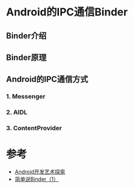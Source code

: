 # Android的IPC通信Binder

## Binder介绍

## Binder原理

## Android的IPC通信方式

### 1. Messenger

### 2. AIDL

### 3. ContentProvider

# 参考

* [Android开发艺术探索]()
* [简单说Binder（1）](http://blog.csdn.net/cauchyweierstrass/article/details/50701102)
